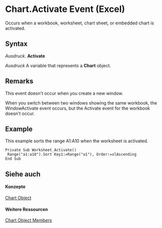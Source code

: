 
# Chart.Activate Event (Excel)

Occurs when a workbook, worksheet, chart sheet, or embedded chart is activated.


## Syntax

 _Ausdruck_. **Activate**

 _Ausdruck_ A variable that represents a **Chart** object.


## Remarks

This event doesn't occur when you create a new window.

When you switch between two windows showing the same workbook, the WindowActivate event occurs, but the Activate event for the workbook doesn't occur.


## Example

This example sorts the range A1:A10 when the worksheet is activated.


```
Private Sub Worksheet_Activate() 
 Range("a1:a10").Sort Key1:=Range("a1"), Order:=xlAscending 
End Sub
```


## Siehe auch


#### Konzepte


[Chart Object](179c32ce-49bd-6f36-ea12-89fb5443f3ea.md)
#### Weitere Ressourcen


[Chart Object Members](http://msdn.microsoft.com/library/a3f8ac44-02d6-6f3f-b5e0-23f4bd5d6baf%28Office.15%29.aspx)